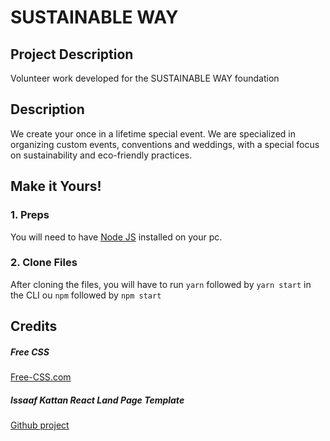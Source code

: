 # SUSTAINABLE WAY

## Project Description
Volunteer work developed for the SUSTAINABLE WAY foundation

## Description
We create your once in a lifetime special event. We are specialized in organizing custom events, conventions and weddings, with a special focus on sustainability and eco-friendly practices.

## Make it Yours!
### 1. Preps
You will need to have <a href="https://nodejs.org/">Node JS</a> installed on your pc. 

### 2. Clone Files
After cloning the files, you will have to run ```yarn``` followed by ```yarn start``` in the CLI ou ```npm``` followed by ```npm start```

## Credits
##### Free CSS 
<a href="https://www.free-css.com/assets/files/free-css-templates/preview/page234/interact/">Free-CSS.com </a>

##### Issaaf Kattan React Land Page Template
<a href="https://github.com/wonderfullandingpage/mylandingpage">Github project</a>

